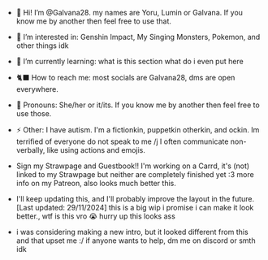- 🎪 Hi! I’m @Galvana28. my names are Yoru, Lumin or Galvana. If you know me by another then feel free to use that.
- 🍡 I’m interested in: Genshin Impact, My Singing Monsters, Pokemon, and other things idk
- 🌺 I’m currently learning: what is this section what do i even put here
- 🐈‍⬛ How to reach me: most socials are Galvana28, dms are open everywhere.
- 💜 Pronouns: She/her or it/its. If you know me by another then feel free to use those.
- ⚡ Other: I have autism. I'm a fictionkin, puppetkin otherkin, and ockin. Im terrified of everyone do not speak to me /j I often communicate non-verbally, like using actions and emojis.
- Sign my Strawpage and Guestbook!! I'm working on a Carrd, it's (not) linked to my Strawpage but neither are completely finished yet :3 more info on my Patreon, also looks much better this.

- I'll keep updating this, and I'll probably improve the layout in the future. [Last updated: 29/11/2024]
this is a big wip i promise i can make it look better., wtf is this vro 😭 hurry up this looks ass
- i was considering making a new intro, but it looked different from this and that upset me :/ if anyone wants to help, dm me on discord or smth idk
